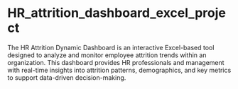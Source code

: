 # HR_attrition_dashboard_excel_project
The HR Attrition Dynamic Dashboard is an interactive Excel-based tool designed to analyze and monitor employee attrition trends within an organization. This dashboard provides HR professionals and management with real-time insights into attrition patterns, demographics, and key metrics to support data-driven decision-making.
